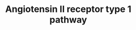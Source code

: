 ---
annotations:
- id: PW:0000003
  parent: signaling pathway
  type: Pathway Ontology
  value: signaling pathway
- id: PW:0000244
  parent: regulatory pathway
  type: Pathway Ontology
  value: angiotensin II signaling pathway
authors:
- Marvin M2
- Khanspers
- RaatsS
- Eweitz
- Egonw
- AlexanderPico
description: angiotensin test
last-edited: 2023-03-05
ndex: f5be5a90-5c73-11ec-b3be-0ac135e8bacf
organisms:
- Homo sapiens
redirect_from:
- /index.php/Pathway:WP5036
- /instance/WP5036
- /instance/WP5036_r125625
revision: r125625
schema-jsonld:
- '@context': https://schema.org/
  '@id': https://wikipathways.github.io/pathways/WP5036.html
  '@type': Dataset
  creator:
    '@type': Organization
    name: WikiPathways
  description: angiotensin test
  keywords:
  - ACE2
  - ACTA2
  - AGTR1
  - ANG 1-7
  - Angiotensinogen
  - COL1A1
  - COL1A2
  - CTGF
  - F12
  - HIF1A
  - IL11
  - IL11RA
  - IL6ST
  - JUND
  - MAPK1
  - MAS1
  - MKK
  - NOX4
  - PDGFD
  - PTPN11
  - RACK1
  - RAF
  - Ras
  - SMAD3
  - SMAD4
  - SP1
  - TGFB1
  - TGFBR1
  - TGFBR2
  - angiotensin II
  license: CC0
  name: Angiotensin II receptor type 1 pathway
seo: CreativeWork
title: Angiotensin II receptor type 1 pathway
wpid: WP5036
---